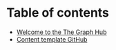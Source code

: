 # Table of contents

* [Welcome to the The Graph Hub](README.md)
* [Content template GitHub](template.md)

